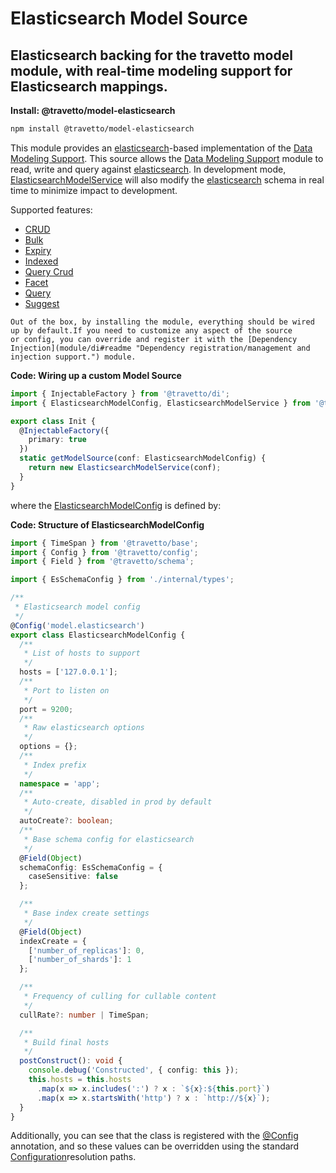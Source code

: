 <!-- This file was generated by @travetto/doc and should not be modified directly -->
<!-- Please modify https://github.com/travetto/travetto/tree/main/module/model-elasticsearch/README.ts and execute "npx trv doc" to rebuild -->
# Elasticsearch Model Source
## Elasticsearch backing for the travetto model module, with real-time modeling support for Elasticsearch mappings.

**Install: @travetto/model-elasticsearch**
```bash
npm install @travetto/model-elasticsearch
```

This module provides an [elasticsearch](https://elastic.co)-based implementation of the [Data Modeling Support](module/model#readme "Datastore abstraction for core operations.").  This source allows the [Data Modeling Support](module/model#readme "Datastore abstraction for core operations.") module to read, write and query against [elasticsearch](https://elastic.co). In development mode, [ElasticsearchModelService](https://github.com/travetto/travetto/tree/main/module/model-elasticsearch/src/service.ts#L44) will also modify the [elasticsearch](https://elastic.co) schema in real time to minimize impact to development.

Supported features:
   
   *  [CRUD](https://github.com/travetto/travetto/tree/main/module/model/src/service/crud.ts#L11)
   *  [Bulk](https://github.com/travetto/travetto/tree/main/module/model/src/service/bulk.ts#L19)
   *  [Expiry](https://github.com/travetto/travetto/tree/main/module/model/src/service/expiry.ts#L11)
   *  [Indexed](https://github.com/travetto/travetto/tree/main/module/model/src/service/indexed.ts#L12)
   *  [Query Crud](https://github.com/travetto/travetto/tree/main/module/model-query/src/service/crud.ts#L11)
   *  [Facet](https://github.com/travetto/travetto/tree/main/module/model-query/src/service/facet.ts#L12)
   *  [Query](https://github.com/travetto/travetto/tree/main/module/model-query/src/service/query.ts#L10)
   *  [Suggest](https://github.com/travetto/travetto/tree/main/module/model-query/src/service/suggest.ts#L12)

    Out of the box, by installing the module, everything should be wired up by default.If you need to customize any aspect of the source 
    or config, you can override and register it with the [Dependency Injection](module/di#readme "Dependency registration/management and injection support.") module.

    
**Code: Wiring up a custom Model Source**
```typescript
import { InjectableFactory } from '@travetto/di';
import { ElasticsearchModelConfig, ElasticsearchModelService } from '@travetto/model-elasticsearch';

export class Init {
  @InjectableFactory({
    primary: true
  })
  static getModelSource(conf: ElasticsearchModelConfig) {
    return new ElasticsearchModelService(conf);
  }
}
```

  where the [ElasticsearchModelConfig](https://github.com/travetto/travetto/tree/main/module/model-elasticsearch/src/config.ts#L11) is defined by:

  
**Code: Structure of ElasticsearchModelConfig**
```typescript
import { TimeSpan } from '@travetto/base';
import { Config } from '@travetto/config';
import { Field } from '@travetto/schema';

import { EsSchemaConfig } from './internal/types';

/**
 * Elasticsearch model config
 */
@Config('model.elasticsearch')
export class ElasticsearchModelConfig {
  /**
   * List of hosts to support
   */
  hosts = ['127.0.0.1'];
  /**
   * Port to listen on
   */
  port = 9200;
  /**
   * Raw elasticsearch options
   */
  options = {};
  /**
   * Index prefix
   */
  namespace = 'app';
  /**
   * Auto-create, disabled in prod by default
   */
  autoCreate?: boolean;
  /**
   * Base schema config for elasticsearch
   */
  @Field(Object)
  schemaConfig: EsSchemaConfig = {
    caseSensitive: false
  };

  /**
   * Base index create settings
   */
  @Field(Object)
  indexCreate = {
    ['number_of_replicas']: 0,
    ['number_of_shards']: 1
  };

  /**
   * Frequency of culling for cullable content
   */
  cullRate?: number | TimeSpan;

  /**
   * Build final hosts
   */
  postConstruct(): void {
    console.debug('Constructed', { config: this });
    this.hosts = this.hosts
      .map(x => x.includes(':') ? x : `${x}:${this.port}`)
      .map(x => x.startsWith('http') ? x : `http://${x}`);
  }
}
```

  Additionally, you can see that the class is registered with the [@Config](https://github.com/travetto/travetto/tree/main/module/config/src/decorator.ts#L13) annotation, and so these values can be overridden using the 
  standard [Configuration](module/config#readme "Configuration support")resolution paths.
